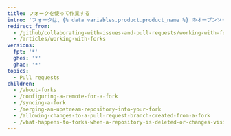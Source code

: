 ```yaml
---
title: フォークを使って作業する
intro: 'フォークは、{% data variables.product.product_name %} のオープンソース開発でよく使われます。'
redirect_from:
  - /github/collaborating-with-issues-and-pull-requests/working-with-forks/
  - /articles/working-with-forks
versions:
  fpt: '*'
  ghes: '*'
  ghae: '*'
topics:
  - Pull requests
children:
  - /about-forks
  - /configuring-a-remote-for-a-fork
  - /syncing-a-fork
  - /merging-an-upstream-repository-into-your-fork
  - /allowing-changes-to-a-pull-request-branch-created-from-a-fork
  - /what-happens-to-forks-when-a-repository-is-deleted-or-changes-visibility
---
```


